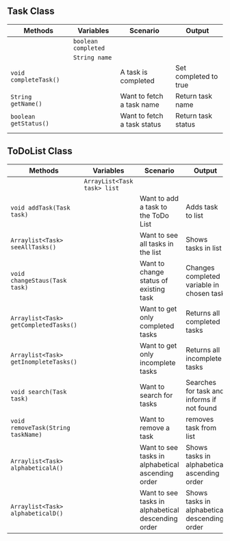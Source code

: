 
## Task Class

| Methods                 | Variables            | Scenario                    | Output                |
|-------------------------|----------------------|-----------------------------|-----------------------|
|                         | `boolean completed ` |                             |                       |
|                         | `String name `       |                             |                       |
| `void completeTask() `  |                      | A task is completed         | Set completed to true |
| `String getName() `     |                      | Want to fetch a task name   | Return task name      |
| `boolean getStatus()  ` |                      | Want to fetch a task status | Return task status    |
|                         |                      |                             |                       |


## ToDoList Class

| Methods                                 | Variables                    | Scenario                                           | Output                                       |
|-----------------------------------------|------------------------------|----------------------------------------------------|----------------------------------------------|
|                                         | `ArrayList<Task task> list ` |                                                    |                                              |
| ` void addTask(Task task) `             |                              | Want to add a task to the ToDo List                | Adds task to list                            |
| ` Arraylist<Task> seeAllTasks() `       |                              | Want to see all tasks in the list                  | Shows tasks in list                          |
| ` void changeStaus(Task task) `         |                              | Want to change status of existing task             | Changes completed variable in chosen task    |
| ` Arraylist<Task> getCompletedTasks() ` |                              | Want to get only completed tasks                   | Returns all completed tasks                  |
| ` Arraylist<Task> getInompleteTasks() ` |                              | Want to get only incomplete tasks                  | Returns all incomplete tasks                 |
| ` void search(Task task) `              |                              | Want to search for tasks                           | Searches for task and informs if not found   |
| ` void removeTask(String taskName) `    |                              | Want to remove a task                              | removes task from list                       |
| ` Arraylist<Task> alphabeticalA() `     |                              | Want to see tasks in alphabetical ascending order  | Shows tasks in alphabetical ascending order  |
| ` Arraylist<Task> alphabeticalD() `     |                              | Want to see tasks in alphabetical descending order | Shows tasks in alphabetical descending order |